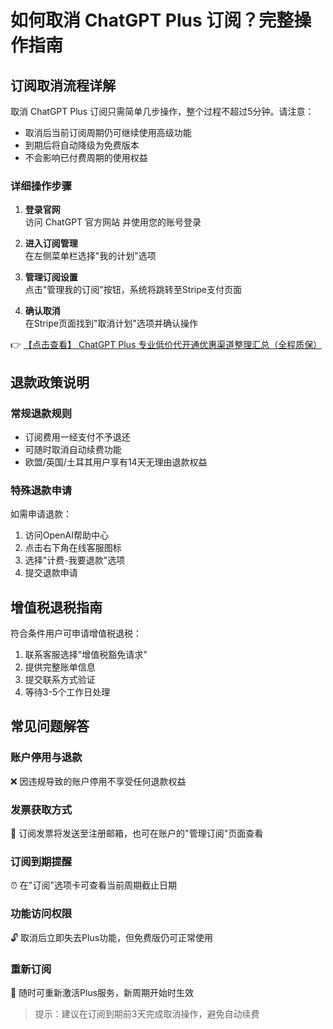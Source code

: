 # 如何取消 ChatGPT Plus 订阅？完整操作指南

## 订阅取消流程详解

取消 ChatGPT Plus 订阅只需简单几步操作，整个过程不超过5分钟。请注意：
- 取消后当前订阅周期仍可继续使用高级功能
- 到期后将自动降级为免费版本
- 不会影响已付费周期的使用权益

### 详细操作步骤

1. **登录官网**  
   访问 ChatGPT 官方网站 并使用您的账号登录

2. **进入订阅管理**  
   在左侧菜单栏选择"我的计划"选项

3. **管理订阅设置**  
   点击"管理我的订阅"按钮，系统将跳转至Stripe支付页面

4. **确认取消**  
   在Stripe页面找到"取消计划"选项并确认操作

👉 [【点击查看】 ChatGPT Plus 专业低价代开通优惠渠道整理汇总（全程质保）](https://bit.ly/DaiKai)

## 退款政策说明

### 常规退款规则
- 订阅费用一经支付不予退还
- 可随时取消自动续费功能
- 欧盟/英国/土耳其用户享有14天无理由退款权益

### 特殊退款申请
如需申请退款：
1. 访问OpenAI帮助中心
2. 点击右下角在线客服图标
3. 选择"计费-我要退款"选项
4. 提交退款申请

## 增值税退税指南

符合条件用户可申请增值税退税：
1. 联系客服选择"增值税豁免请求"
2. 提供完整账单信息
3. 提交联系方式验证
4. 等待3-5个工作日处理

## 常见问题解答

### 账户停用与退款
❌ 因违规导致的账户停用不享受任何退款权益

### 发票获取方式
📧 订阅发票将发送至注册邮箱，也可在账户的"管理订阅"页面查看

### 订阅到期提醒
⏰ 在"订阅"选项卡可查看当前周期截止日期

### 功能访问权限
🔓 取消后立即失去Plus功能，但免费版仍可正常使用

### 重新订阅
🔄 随时可重新激活Plus服务，新周期开始时生效

> 提示：建议在订阅到期前3天完成取消操作，避免自动续费